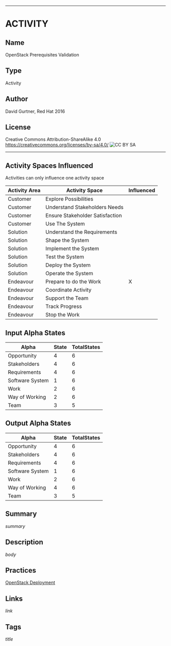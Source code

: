 ----------
# ACTIVITY
## Name
OpenStack Prerequisites Validation
## Type
Activity
## Author
David Gurtner, Red Hat 2016
## License
Creative Commons Attribution-ShareAlike 4.0
https://creativecommons.org/licenses/by-sa/4.0/
![CC BY SA](https://licensebuttons.net/l/by-sa/3.0/88x31.png)

----------

## Activity Spaces Influenced
Activities can only influence one activity space

| Activity Area | Activity Space | Influenced |
|---------------|----------------|------------|
|Customer|Explore Possibilities||
|Customer|Understand Stakeholders Needs||
|Customer|Ensure Stakeholder Satisfaction||
|Customer|Use The System||
|Solution|Understand the Requirements||
|Solution|Shape the System||
|Solution|Implement the System||
|Solution|Test the System||
|Solution|Deploy the System||
|Solution|Operate the System||
|Endeavour|Prepare to do the Work|X|
|Endeavour|Coordinate Activity||
|Endeavour|Support the Team||
|Endeavour|Track Progress||
|Endeavour|Stop the Work||

## Input Alpha States
Alpha | State | TotalStates
---| --- | ---
Opportunity|4|6
Stakeholders|4|6
Requirements|4|6
Software System|1|6
Work|2|6
Way of Working|2|6
Team|3|5

## Output Alpha States
Alpha | State | TotalStates
---| --- | ---
Opportunity|4|6
Stakeholders|4|6
Requirements|4|6
Software System|1|6
Work|2|6
Way of Working|4|6
Team|3|5

## Summary
$summary$

## Description
$body$

## Practices
[OpenStack Deployment](https://github.com/semat-exists-org/content-practices/blob/openstack-deployment/OpenStack-Deployment.md)

## Links
$link$

## Tags
$title$
